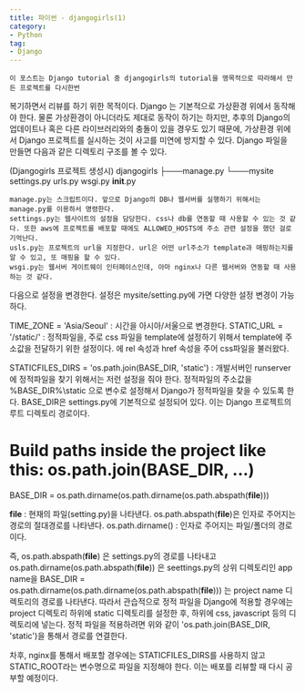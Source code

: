 ```yaml
---
title: 파이썬 - djangogirls(1)
category:
- Python
tag:
- Django
---
```

    이 포스트는 Django tutorial 중 djangogirls의 tutorial을 맹목적으로 따라해서 만든 프로젝트를 다시한번
복기하면서 리뷰를 하기 위한 목적이다. Django 는 기본적으로 가상환경 위에서 동작해야 한다. 물론 가상환경이 아니더라도 제대로 동작이 하기는 하지만, 추후의 Django의 업데이트나 혹은 다른 라이브러리와의 충돌이 있을 경우도 있기 때문에, 가상환경 위에서 Django 프로젝트를 실시하는 것이 사고를 미연에 방지할 수 있다.
    Django 파일을 만들면 다음과 같은 디렉토리 구조를 볼 수 있다.

(Djangogirls 프로젝트 생성시)
djangogirls
├───manage.py
└───mysite
        settings.py
        urls.py
        wsgi.py
        __init__.py

    manage.py는 스크립트이다. 앞으로 Django의 DB나 웹서버를 실행하기 위해서는 manage.py를 이용하서 명령한다.
    settings.py는 웹사이트의 설정을 담당한다. css나 db를 연동할 때 사용할 수 있는 것 같다. 또한 aws에 프로젝트를 배포할 때에도 ALLOWED_HOSTS에 주소 관련 설정을 했던 걸로 기억난다.
    usls.py는 프로젝트의 url을 지정한다. url은 어떤 url주소가 template과 매핑하는지를 알 수 있고, 또 매핑을 할 수 있다.
    wsgi.py는 웹서버 게이트웨이 인터페이스인데, 아마 nginx나 다른 웹서버와 연동할 때 사용하는 것 같다.

다음으로 설정을 변경한다. 설정은 mysite/setting.py에 가면 다양한 설정 변경이 가능하다.

TIME_ZONE = 'Asia/Seoul' : 시간을 아시아/서울으로 변경한다.
STATIC_URL = '/static/' : 정적파일을, 주로 css 파일을 template에 설정하기 위해서 template에 주소값을 전달하기 위한 설정이다. <head>에 rel 속성과 href 속성을 주어 css파일을 불러왔다.

STATICFILES_DIRS = 'os.path.join(BASE_DIR, 'static') : 개발서버인 runserver에 정적파일을 찾기 위해서는 저런 설정을 줘야 한다. 정적파일의 주소값을 %BASE_DIR%\static 으로 변수로 설정해서 Django가 정적파일을 찾을 수 있도록 한다. BASE_DIR은 settings.py에 기본적으로 설정되어 있다. 이는 Django 프로젝트의 루트 디렉토리 경로이다.

# Build paths inside the project like this: os.path.join(BASE_DIR, ...)
BASE_DIR = os.path.dirname(os.path.dirname(os.path.abspath(__file__)))

__file__ : 현재의 파일(setting.py)을 나타낸다.
os.path.abspath(__file__)은 인자로 주어지는 경로의 절대경로를 나타낸다.
os.path.dirname() : 인자로 주어지는 파일/폴더의 경로이다.

즉, os.path.abspath(__file__) 은 settings.py의 경로를 나타내고
os.path.dirname(os.path.abspath(__file__)) 은 seettings.py의 상위 디렉토리인 app name을
BASE_DIR = os.path.dirname(os.path.dirname(os.path.abspath(__file__))) 는 project name 디렉토리의 경로를 나타낸다.
따라서 관습적으로 정적 파일을 Django에 적용할 경우에는 project 디렉토리 하위에 static 디렉토리를 설정한 후, 하위에 css, javascript 등의 디렉토리에 넣는다. 정적 파일을 적용하려면 위와 같이 'os.path.join(BASE_DIR, 'static')을 통해서 경로를 연결한다.

차후, nginx를 통해서 배포할 경우에는 STATICFILES_DIRS를 사용하지 않고 STATIC_ROOT라는 변수명으로 파일을 지정해야 한다. 이는 배포를 리뷰할 때 다시 공부할 예정이다.